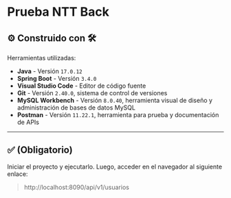 # Prueba NTT Back

## ⚙️ Construido con 🛠️

Herramientas utilizadas:

- **Java** - Versión `17.0.12`
- **Spring Boot** - Versión `3.4.0`
- **Visual Studio Code** - Editor de código fuente
- **Git** - Versión `2.40.0`, sistema de control de versiones
- **MySQL Workbench** - Versión `8.0.40`, herramienta visual de diseño y administración de bases de datos MySQL
- **Postman** - Versión `11.22.1`, herramienta para prueba y documentación de APIs

---

## ✅ (Obligatorio)

Iniciar el proyecto y ejecutarlo. Luego, acceder en el navegador al siguiente enlace:

> http://localhost:8090/api/v1/usuarios
